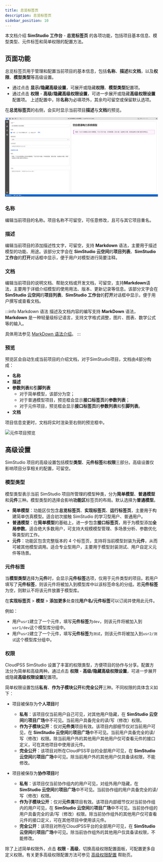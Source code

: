 ```yaml
---
title: 总览标签页
description: 总览标签页
sidebar_position: 10
---
```


本文档介绍 **SimStudio 工作台** - **总览标签页** 的各项功能，包括项目基本信息、模型类型、元件标签和简单权限的配置方法。

## 页面功能

总览标签页用于管理和配置当前项目的基本信息，包括**名称**、**描述**和**文档**，以及**权限**、**模型类型**等高级设置。
+ 通过点击 **显示/隐藏高级设置**，可展开或隐藏**权限**、**模型类型**配置项。
+ 通过点击 **权限** - **高级/隐藏高级权限设置**，可进一步展开或隐藏**高级权限设置**配置项。
上述配置中，除**名称**为必填项外，其余均可留空或保留默认选项。

在**总览标签页**的右侧，会实时显示当前项目**描述**与**文档**的预览。

![总览标签页](./1-1.png)

### 名称

编辑当前项目的名称。项目名称不可留空，可任意修改，且可与其它项目重名。

### 描述

编辑当前项目的添加描述性文字，可留空，支持 **Markdown** 语法，主要用于描述模型的功能、用途。该部分文字会在 **SimStudio 云空间**的**项目列表**、**SimStudio 工作台**的**打开**对话框中显示，便于用户对模型进行简要注释。

### 文档

编辑当前项目的说明文档、帮助文档或开发文档，可留空，支持**Markdown**语法，主要用于详细介绍模型的使用用法、版本、更新记录等信息。该部分文字会在 **SimStudio 云空间**的**项目列表**、**SimStudio 工作台**的**打开**对话框中显示，便于用户撰写或查看文档。

:::info Markdown 语法
描述及文档内容的编写支持 **MarkDown** 语法，**Markdown** 是一种轻量级标记语言，支持文字格式调整，图片、图表、数学公式等的输入。

具体用法参见 [MarkDown 语法介绍](/docs/meta/edit-help/markdown-introduction/index.md)。
:::

### 预览

预览区会自动生成当前项目的介绍文档，对于SimStudio项目，文档由4部分构成：
+ **名称**
+ **描述**
+ **参数列表**和**引脚列表**
    + 对于简单模型，该部分为空；
    + 对于普通模型项目，预览框会显示**接口标签页**的**参数列表**；
    + 对于元件项目，预览框会显示**接口标签页**的**参数列表**和**引脚列表**。
+ **文档**

项目信息变更时，文档将实时渲染至右侧的预览框中。

![元件项目预览](./1-2.png)

## 高级设置

SimStudio 项目的高级设置包括模型**类型**、**元件标签**和**权限**三部分。高级设置仅影响项目分享相关的配置，可留空。

### 模型类型

模型类型表示当前 SimStudio 项目所管理的模型种类，分为**简单模型**、**普通模型**和**元件**三种。模型类型的选择会影响**功能区**标签页的布局。默认选择为**普通模型**。
+ **简单模型**：功能区仅包含**总览标签页**、**实现标签页**、**运行标签页**，主要用于构建简单仿真模型。适合初次接触 SimStudio 的学习型用户、普通用户。
+ **普通模型**：在**简单模型**的基础上，进一步包含**接口标签页**，用于为模型添加**全局参数**。适合绝大多数用户，可支持大规模模型管理、多场景分析、参数优化等类型的工作。
+ **元件**：功能区包含完整版本的 4 个标签页，支持将当前模型封装为**元件**，从而可被其他模型调用。适合专业型用户，主要用于模型封装测试、用户自定义元件等场景。

### 元件标签

当**模型类型**选择为**元件**时，会显示**元件标签**选项，仅用于元件类型的项目。若用户填写了**元件标签**，则该元件将被加入到模型库中以该标签命名的分组。若**元件标签**为空，则默认不将该元件放置于模型库。

在**实现标签页** > **模型** > **添加更多**处查找**用户名/元件标签**可以订阅并使用此元件。

例如：
+ 用户`usr1`建立了一个元件，填写**元件标签**为`dev`，则该元件将被加入到`usr1/dev`这个模型库分组中。
+ 用户`usr2`建立了一个元件，填写**元件标签**为`测试`，则该元件将被加入到`usr2/测试`这个模型库分组中。

### 权限

CloudPSS SimStudio 设置了丰富的权限类型，方便项目的协作与分享。配置方法分为简单和高级两种。通过点击 **权限** - **高级/隐藏高级权限设置**，可进一步展开或隐藏**高级权限设置**配置项。

简单权限设置包括**私有**、**作为子模块公开**和**完全公开**三种。不同权限的具体含义如下：

+ 项目被保存为**个人项目**时
    + **私有**：该项目仅当前用户自己可见，对其他用户隐藏，在 **SimStudio 云空间**的**项目广场**中不可见。当前用户具备完全的读/写（修改）权限。
    + **作为子模块公开**：仅对**元件类**项目有效。该项目内部细节仅对当前用户可见，在 **SimStudio 云空间**的**项目广场**中不可见。当前用户具备完全的读/写（修改）权限。除当前用户外的其他用户其他用户仅可查看元件的接口定义，可在其他项目中使用该元件。
    + **完全公开**：该项目对所在CloudPSS平台的全部用户可见，在 **SimStudio 云空间**的**项目广场**中可见。除当前用户外的其他用户仅具备读权限，不能修改。

+ 项目被保存为**协作项目**时
    + **私有**：该项目仅当前协作组内的用户可见，对组外用户隐藏，在 **SimStudio 云空间**的**项目广场**中不可见。当前协作组的用户具备完全的读/写（修改）权限。
    + **作为子模块公开**：仅对**元件类**项目有效。该项目内部细节仅对当前协作组内的用户可见，在 **SimStudio 云空间**的**项目广场**中不可见。当前协作组的用户具备完全的读/写（修改）权限。除当前协作组外的其他用户仅可查看元件的接口定义，可在其他项目中使用该元件。
    + **完全公开**：该项目对所在CloudPSS平台的全部用户可见，在 **SimStudio 云空间**的**项目广场**中可见。除当前协作组外的其他用户仅具备读权限，不能修改。

除了上述简单权限外，点击 **权限** - **高级**，切换高级权限配置面板，可配置更多自定义权限。有关更多高级权限配置方法可参见 [高级权限配置](../../../../../account/settings/sdk-token/index.md) 帮助页。


<!-- ## 案例

:::warning
这里可以不放案例！
:::

import Tabs from '@theme/Tabs';
import TabItem from '@theme/TabItem';

<Tabs>
<TabItem value="js" label="简单模型项目信息配置">

![简单模型](./1.png)

</TabItem>
<TabItem value="java" label="普通模型项目信息配置">

![普通模型](./2.png)

</TabItem>
<TabItem value="py" label="元件模型项目信息配置">

![元件](./3.png)
</TabItem>
</Tabs> -->


